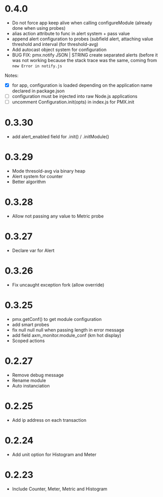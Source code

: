 
# 0.4.0

- Do not force app keep alive when calling configureModule (already done when using probes)
- alias action attribute to func in alert system + pass value
- append alert configuration to probes (subfield alert, attaching value threshold and interval (for threshold-avg)
- Add autocast object system for configuration
- BUG FIX: pmx.notify JSON | STRING create separated alerts (before it was not working because the stack trace was the same, coming from `new Error in notify.js`

Notes:
- [X] for app, configuration is loaded depending on the application name declared in package.json
- [ ] configuration must be injected into raw Node.js applications
- [ ] uncomment Configuration.init(opts) in index.js for PMX.init

# 0.3.30

- add alert_enabled field for .init() / .initModule()

# 0.3.29

- Mode thresold-avg via binary heap
- Alert system for counter
- Better algorithm

# 0.3.28

- Allow not passing any value to Metric probe

# 0.3.27

- Declare var for Alert

# 0.3.26

- Fix uncaught exception fork (allow override)

# 0.3.25

- pmx.getConf() to get module configuration
- add smart probes
- fix null null null when passing length in error message
- add field axm_monitor.module_conf (km hot display)
- Scoped actions

# 0.2.27

- Remove debug message
- Rename module
- Auto instanciation

# 0.2.25

- Add ip address on each transaction

# 0.2.24

- Add unit option for Histogram and Meter

# 0.2.23

- Include Counter, Meter, Metric and Histogram
